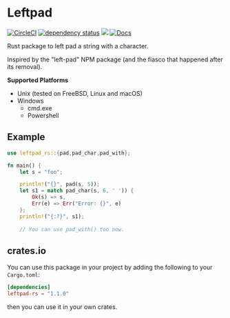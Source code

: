 # Leftpad

[![CircleCI](https://circleci.com/gh/keltia/leftpad-rs/tree/main.svg?style=shield)](https://circleci.com/gh/keltia/leftpad-rs/tree/main)
[![dependency status](https://deps.rs/repo/github/keltia/leftpad-rs/status.svg)](https://deps.rs/repo/github/keltia/leftpad-rs)
[![](https://img.shields.io/crates/v/leftpad-rs.svg)](https://crates.io/crates/leftpad-rs)
[![Docs](https://docs.rs/leftpad-rs/badge.svg)](https://docs.rs/leftpad-rs)

Rust package to left pad a string with a character.

Inspired by the "left-pad" NPM package (and the fiasco that happened after its removal).

**Supported Platforms**
* Unix (tested on FreeBSD, Linux and macOS)
* Windows
    * cmd.exe
    * Powershell

## Example
``` rust
use leftpad_rs::{pad,pad_char,pad_with};

fn main() {
    let s = "foo";

    println!("{}", pad(s, 5));
    let s1 = match pad_char(s, 6, ' ')) {
        Ok(s) => s,
        Err(e) => Err("Error: {}", e)
    };
    println!("{:?}", s1);
    
    // You can use pad_with() too now.
```
## crates.io
You can use this package in your project by adding the following
to your `Cargo.toml`:

``` toml
[dependencies]
leftpad-rs = "1.1.0"
```
then you can use it in your own crates.

